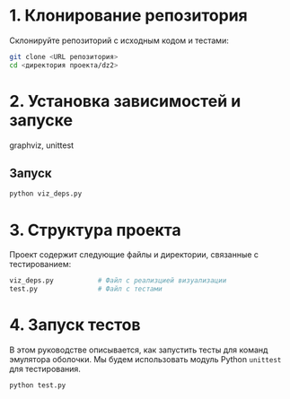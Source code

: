 # 1. Клонирование репозитория

Склонируйте репозиторий с исходным кодом и тестами:

```bash
git clone <URL репозитория>
cd <директория проекта/dz2>
```

# 2. Установка зависимостей и запуске
graphviz, unittest

## Запуск
```bash
python viz_deps.py
```

# 3. Структура проекта
Проект содержит следующие файлы и директории, связанные с тестированием:
```bash
viz_deps.py           # Файл с реализцией визуализации
test.py               # Файл с тестами
```

# 4. Запуск тестов
В этом руководстве описывается, как запустить тесты для команд эмулятора оболочки. Мы будем использовать модуль Python `unittest` для тестирования.
```bash
python test.py
```
